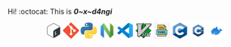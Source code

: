  Hi! :octocat: This is ***0~x~d4ngi***
<p align ="center">
  <img  alt="Shell" height="32px" src="./media/shell.png"/>
  <img  alt="Git" height="32px" src="./media/git.png"/>
  <img  alt="Python" height="32px" src="./media/python.png"/>
  <img  alt="Neovim" height="32px" src="./media/neovim.png"/>
  <img  alt="VSCode" height="32px" src="./media/vscode.png"/>
  <img  alt="VSCode" height="32px" src="./media/vim.png"/>
  <img  alt="VSCode" height="32px" src="./media/YAML.png"/>
  <img  alt="VSCode" height="32px" src="./media/c.png"/>
  <img  alt="VSCode" height="32px" src="./media/c++.jpg"/>
  <img  alt="VSCode" height="32px" src="./media/docker.png"/>
</p>